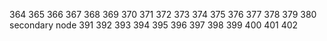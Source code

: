 364
365
366
367
368
369
370
371
372
373
374
375
376
377
378
379
380
secondary node 
391
392
393
394
395
396
397
398
399
400
401
402
